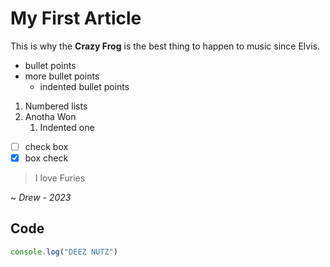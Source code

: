 # My First Article

This is why the **Crazy Frog** is the best thing to happen to music since Elvis.

- bullet points
- more bullet points
  - indented bullet points

1. Numbered lists
2. Anotha Won
   1. Indented one

- [ ] check box
- [x] box check

> I love Furies

~ _Drew - 2023_

## Code

```javascript
console.log("DEEZ NUTZ")
```
